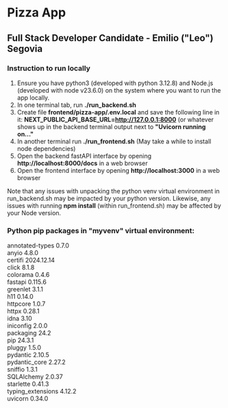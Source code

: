 # Pizza App
## Full Stack Developer Candidate - Emilio ("Leo") Segovia

### Instruction to run locally
1. Ensure you have python3 (developed with python 3.12.8) and Node.js (developed with node v23.6.0) on the system where you want to run the app locally.
2. In one terminal tab, run **./run_backend.sh**
3. Create file **frontend/pizza-app/.env.local** and save the following line in it: **NEXT_PUBLIC_API_BASE_URL=http://127.0.0.1:8000** (or whatever shows up in the backend terminal output next to **"Uvicorn running on..."**
4. In another terminal run **./run_frontend.sh** (May take a while to install node dependencies)
5. Open the backend fastAPI interface by opening **http://localhost:8000/docs** in a web browser
6. Open the frontend interface by opening **http://localhost:3000** in a web browser

Note that any issues with unpacking the python venv virtual environment in run_backend.sh may be impacted by your python version.
Likewise, any issues with running **npm install** (within run_frontend.sh) may be affected by your Node version.

### Python pip packages in "myvenv" virtual environment:  <br />
annotated-types   0.7.0      <br />
anyio             4.8.0      <br />
certifi           2024.12.14 <br />
click             8.1.8      <br />
colorama          0.4.6      <br />
fastapi           0.115.6    <br />
greenlet          3.1.1      <br />
h11               0.14.0     <br />
httpcore          1.0.7      <br />
httpx             0.28.1     <br />
idna              3.10       <br />
iniconfig         2.0.0      <br />
packaging         24.2       <br />
pip               24.3.1     <br />
pluggy            1.5.0      <br />
pydantic          2.10.5     <br />
pydantic_core     2.27.2     <br />
sniffio           1.3.1      <br />
SQLAlchemy        2.0.37     <br />
starlette         0.41.3     <br />
typing_extensions 4.12.2     <br />
uvicorn           0.34.0     <br />
